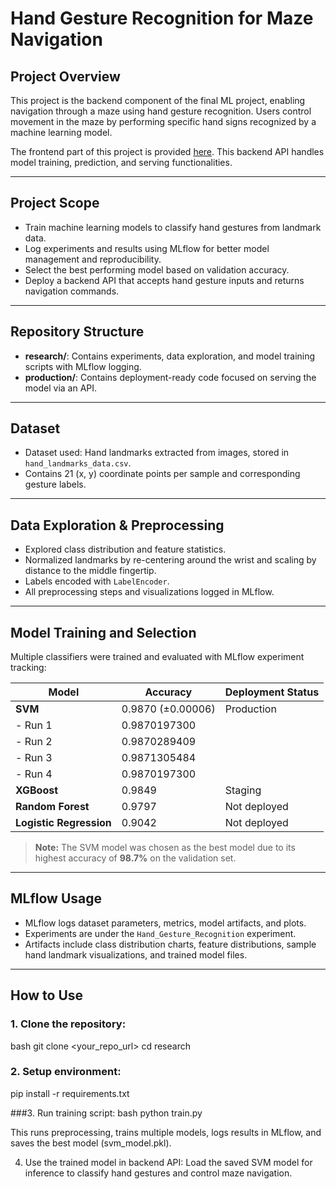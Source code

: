 # Hand Gesture Recognition for Maze Navigation

## Project Overview

This project is the backend component of the final ML project, enabling navigation through a maze using hand gesture recognition. Users control movement in the maze by performing specific hand signs recognized by a machine learning model.

The frontend part of this project is provided [here](https://github.com/IshraqAhmedJamaluddin/MLOPs-Final-Project). This backend API handles model training, prediction, and serving functionalities.

---

## Project Scope

- Train machine learning models to classify hand gestures from landmark data.
- Log experiments and results using MLflow for better model management and reproducibility.
- Select the best performing model based on validation accuracy.
- Deploy a backend API that accepts hand gesture inputs and returns navigation commands.

---

## Repository Structure

- **research/**: Contains experiments, data exploration, and model training scripts with MLflow logging.
- **production/**: Contains deployment-ready code focused on serving the model via an API.

---

## Dataset

- Dataset used: Hand landmarks extracted from images, stored in `hand_landmarks_data.csv`.
- Contains 21 (x, y) coordinate points per sample and corresponding gesture labels.

---

## Data Exploration & Preprocessing

- Explored class distribution and feature statistics.
- Normalized landmarks by re-centering around the wrist and scaling by distance to the middle fingertip.
- Labels encoded with `LabelEncoder`.
- All preprocessing steps and visualizations logged in MLflow.

---

## Model Training and Selection

Multiple classifiers were trained and evaluated with MLflow experiment tracking:

| Model               | Accuracy         | Deployment Status   |
|---------------------|------------------|--------------------|
| **SVM**             | 0.9870 (±0.00006)| Production         |
| - Run 1             | 0.9870197300     |                    |
| - Run 2             | 0.9870289409     |                    |
| - Run 3             | 0.9871305484     |                    |
| - Run 4             | 0.9870197300     |                    |
| **XGBoost**         | 0.9849           | Staging            |
| **Random Forest**    | 0.9797           | Not deployed       |
| **Logistic Regression** | 0.9042        | Not deployed       |

> **Note:** The SVM model was chosen as the best model due to its highest accuracy of **98.7%** on the validation set.

---

## MLflow Usage

- MLflow logs dataset parameters, metrics, model artifacts, and plots.
- Experiments are under the `Hand_Gesture_Recognition` experiment.
- Artifacts include class distribution charts, feature distributions, sample hand landmark visualizations, and trained model files.

---

## How to Use

### 1. Clone the repository:

bash
git clone <your_repo_url>
cd research

### 2. Setup environment:
pip install -r requirements.txt

###3. Run training script:
bash
python train.py

This runs preprocessing, trains multiple models, logs results in MLflow, and saves the best model (svm_model.pkl).

4. Use the trained model in backend API:
Load the saved SVM model for inference to classify hand gestures and control maze navigation.
